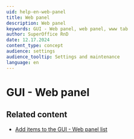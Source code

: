 ```yaml
---
uid: help-en-web-panel
title: Web panel
description: Web panel
keywords: GUI - Web panel, web panel, www tab
author: SuperOffice RnD
date: 12.17.2024
content_type: concept
audience: settings
audience_tooltip: Settings and maintenance
language: en
---
```


# GUI - Web panel

## Related content

* [Add items to the GUI - Web panel list][3]

<!-- Referenced links -->
[3]: web-panel-add-item.md
